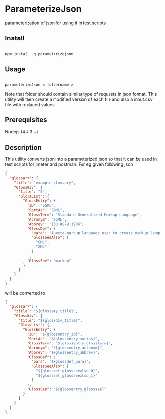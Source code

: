 # ParameterizeJson
parameterization of json for using it in test scripts

## Install
<code>
npm install -g parameterizejson
</code>

## Usage
<code>
parameterizeJson < foldername >
</code>

Note that folder should contain similar type of requests in json format.
This utility will then create a modified version of each file and also a input.csv file with replaced values

## Prerequisites

Nodejs (4.4.3 +)

## Description

This utility converts json into a parameterized json so that it can be used in test scripts for jmeter and postman.
For eg given following json

```json
{
  "glossary": {
    "title": "example glossary",
    "GlossDiv": {
      "title": "S",
      "GlossList": {
        "GlossEntry": {
          "ID": "SGML",
          "SortAs": "SGML",
          "GlossTerm": "Standard Generalized Markup Language",
          "Acronym": "SGML",
          "Abbrev": "ISO 8879:1986",
          "GlossDef": {
            "para": "A meta-markup language used to create markup languages such as DocBook.",
            "GlossSeeAlso": [
              "GML",
              "XML"
            ]
          },
          "GlossSee": "markup"
        }
      }
    }
  }
}
```

will be converted to
```json
{
  "glossary": {
    "title": "${glossary_title}",
    "GlossDiv": {
      "title": "${glossdiv_title}",
      "GlossList": {
        "GlossEntry": {
          "ID": "${glossentry_id}",
          "SortAs": "${glossentry_sortas}",
          "GlossTerm": "${glossentry_glossterm}",
          "Acronym": "${glossentry_acronym}",
          "Abbrev": "${glossentry_abbrev}",
          "GlossDef": {
            "para": "${glossdef_para}",
            "GlossSeeAlso": [
              "${glossdef_glossseealso_0}",
              "${glossdef_glossseealso_1}"
            ]
          },
          "GlossSee": "${glossentry_glosssee}"
        }
      }
    }
  }
}
```

